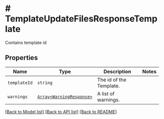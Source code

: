 # # TemplateUpdateFilesResponseTemplate

Contains template id

## Properties

Name | Type | Description | Notes
------------ | ------------- | ------------- | -------------
| `templateId` | ```string``` |  The id of the Template.  |  |
| `warnings` | [```Array<WarningResponse>```](WarningResponse.md) |  A list of warnings.  |  |

[[Back to Model list]](../../README.md#models) [[Back to API list]](../../README.md#endpoints) [[Back to README]](../../README.md)
